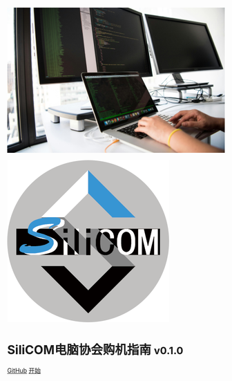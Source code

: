 ![Cover Image](./assets/imgs/coverpage.jpg)

<img class="logo" src="./assets/imgs/logo.png" alt="logo">

# SiliCOM电脑协会购机指南 <small>v0.1.0</small>

<a href="https://github.com/SEU-SiliCOM/purchase_guide">GitHub</a>
<a href="./#/#写在前面">开始</a>

